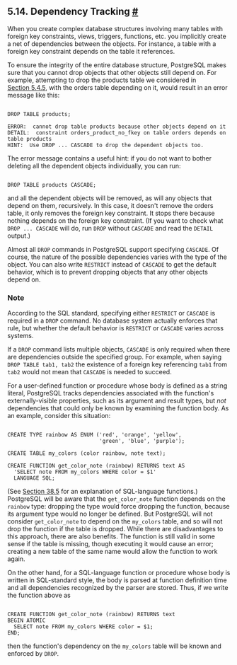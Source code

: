 ## 5.14. Dependency Tracking [#](#DDL-DEPEND)

When you create complex database structures involving many tables with foreign key constraints, views, triggers, functions, etc. you implicitly create a net of dependencies between the objects. For instance, a table with a foreign key constraint depends on the table it references.

To ensure the integrity of the entire database structure, PostgreSQL makes sure that you cannot drop objects that other objects still depend on. For example, attempting to drop the products table we considered in [Section 5.4.5](ddl-constraints#DDL-CONSTRAINTS-FK "5.4.5. Foreign Keys"), with the orders table depending on it, would result in an error message like this:

```

DROP TABLE products;

ERROR:  cannot drop table products because other objects depend on it
DETAIL:  constraint orders_product_no_fkey on table orders depends on table products
HINT:  Use DROP ... CASCADE to drop the dependent objects too.
```

The error message contains a useful hint: if you do not want to bother deleting all the dependent objects individually, you can run:

```

DROP TABLE products CASCADE;
```

and all the dependent objects will be removed, as will any objects that depend on them, recursively. In this case, it doesn't remove the orders table, it only removes the foreign key constraint. It stops there because nothing depends on the foreign key constraint. (If you want to check what `DROP ... CASCADE` will do, run `DROP` without `CASCADE` and read the `DETAIL` output.)

Almost all `DROP` commands in PostgreSQL support specifying `CASCADE`. Of course, the nature of the possible dependencies varies with the type of the object. You can also write `RESTRICT` instead of `CASCADE` to get the default behavior, which is to prevent dropping objects that any other objects depend on.

### Note

According to the SQL standard, specifying either `RESTRICT` or `CASCADE` is required in a `DROP` command. No database system actually enforces that rule, but whether the default behavior is `RESTRICT` or `CASCADE` varies across systems.

If a `DROP` command lists multiple objects, `CASCADE` is only required when there are dependencies outside the specified group. For example, when saying `DROP TABLE tab1, tab2` the existence of a foreign key referencing `tab1` from `tab2` would not mean that `CASCADE` is needed to succeed.

For a user-defined function or procedure whose body is defined as a string literal, PostgreSQL tracks dependencies associated with the function's externally-visible properties, such as its argument and result types, but *not* dependencies that could only be known by examining the function body. As an example, consider this situation:

```

CREATE TYPE rainbow AS ENUM ('red', 'orange', 'yellow',
                             'green', 'blue', 'purple');

CREATE TABLE my_colors (color rainbow, note text);

CREATE FUNCTION get_color_note (rainbow) RETURNS text AS
  'SELECT note FROM my_colors WHERE color = $1'
  LANGUAGE SQL;
```

(See [Section 38.5](xfunc-sql "38.5. Query Language (SQL) Functions") for an explanation of SQL-language functions.) PostgreSQL will be aware that the `get_color_note` function depends on the `rainbow` type: dropping the type would force dropping the function, because its argument type would no longer be defined. But PostgreSQL will not consider `get_color_note` to depend on the `my_colors` table, and so will not drop the function if the table is dropped. While there are disadvantages to this approach, there are also benefits. The function is still valid in some sense if the table is missing, though executing it would cause an error; creating a new table of the same name would allow the function to work again.

On the other hand, for a SQL-language function or procedure whose body is written in SQL-standard style, the body is parsed at function definition time and all dependencies recognized by the parser are stored. Thus, if we write the function above as

```

CREATE FUNCTION get_color_note (rainbow) RETURNS text
BEGIN ATOMIC
  SELECT note FROM my_colors WHERE color = $1;
END;
```

then the function's dependency on the `my_colors` table will be known and enforced by `DROP`.